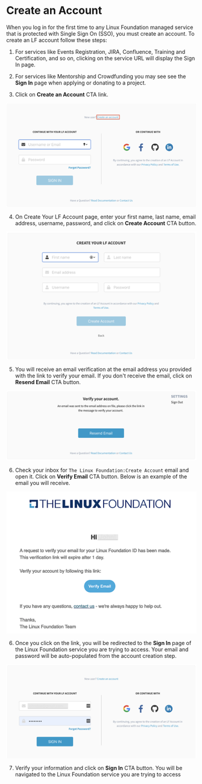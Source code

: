 # Create an Account

When you log in for the first time to any Linux Foundation managed service that is protected with Single Sign On \(SSO\),  you must create an account. To create an LF account follow these steps: 

1. For services like Events Registration, JIRA, Confluence, Training and Certification, and so on, clicking on the service URL will display the Sign In page.

2. For services like Mentorship and Crowdfunding you may see see the **Sign In** page when applying or donating to a project. 

3. Click on **Create an Account** CTA link. 

![](../.gitbook/assets/new-sso.png)

4. On Create Your LF Account page, enter your first name, last name, email address, username, password, and click on **Create Account** CTA button.

![](../.gitbook/assets/create-account.png)

5. You will receive an email verification at the email address you provided with the link to verify your email.  If you don't receive the email, click on **Resend Email** CTA button.

![Verify Your Account Page](../.gitbook/assets/verify-email.png)

6. Check your inbox for `The Linux Foundation:Create Account` email and open it. Click on **Verify Email** CTA button. Below is an example of the email you will receive. 

![Email Verification Message](../.gitbook/assets/verification-email.png)

 6. Once you click on the link, you will be redirected to the **Sign In** page of the Linux Foundation service you are trying to access. Your email and password will be auto-populated from the account creation step.          

![](../.gitbook/assets/login-after-email-verification.png)

7. Verify your information and click on **Sign In** CTA button. You will be navigated to the Linux Foundation service you are trying to access

